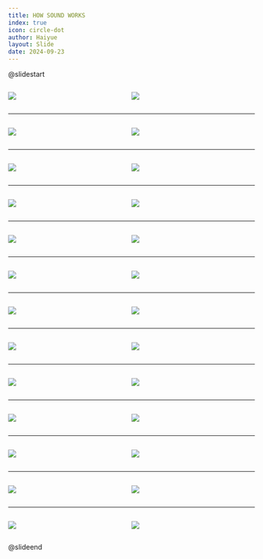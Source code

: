 ```yaml
---
title: HOW SOUND WORKS
index: true
icon: circle-dot
author: Haiyue
layout: Slide
date: 2024-09-23
---
```

 
@slidestart

<div style="display:flex">
<div style="flex:1">

![](/reading/english/Level-U/HOW%20SOUND%20WORKS/001.webp)
</div>
<div style="flex:1">

![](/reading/english/Level-U/HOW%20SOUND%20WORKS/002.webp)
</div>
</div>

---

<div style="display:flex">
<div style="flex:1">

![](/reading/english/Level-U/HOW%20SOUND%20WORKS/003.webp)
</div>
<div style="flex:1">

![](/reading/english/Level-U/HOW%20SOUND%20WORKS/004.webp)
</div>
</div>

---

<div style="display:flex">
<div style="flex:1">

![](/reading/english/Level-U/HOW%20SOUND%20WORKS/005.webp)
</div>
<div style="flex:1">

![](/reading/english/Level-U/HOW%20SOUND%20WORKS/006.webp)
</div>
</div>

---

<div style="display:flex">
<div style="flex:1">

![](/reading/english/Level-U/HOW%20SOUND%20WORKS/007.webp)
</div>
<div style="flex:1">

![](/reading/english/Level-U/HOW%20SOUND%20WORKS/008.webp)
</div>
</div>

---

<div style="display:flex">
<div style="flex:1">

![](/reading/english/Level-U/HOW%20SOUND%20WORKS/009.webp)
</div>
<div style="flex:1">

![](/reading/english/Level-U/HOW%20SOUND%20WORKS/010.webp)
</div>
</div>

---

<div style="display:flex">
<div style="flex:1">

![](/reading/english/Level-U/HOW%20SOUND%20WORKS/011.webp)
</div>
<div style="flex:1">

![](/reading/english/Level-U/HOW%20SOUND%20WORKS/012.webp)
</div>
</div>

---

<div style="display:flex">
<div style="flex:1">

![](/reading/english/Level-U/HOW%20SOUND%20WORKS/013.webp)
</div>
<div style="flex:1">

![](/reading/english/Level-U/HOW%20SOUND%20WORKS/014.webp)
</div>
</div>

---

<div style="display:flex">
<div style="flex:1">

![](/reading/english/Level-U/HOW%20SOUND%20WORKS/015.webp)
</div>
<div style="flex:1">

![](/reading/english/Level-U/HOW%20SOUND%20WORKS/016.webp)
</div>
</div>

---

<div style="display:flex">
<div style="flex:1">

![](/reading/english/Level-U/HOW%20SOUND%20WORKS/017.webp)
</div>
<div style="flex:1">

![](/reading/english/Level-U/HOW%20SOUND%20WORKS/018.webp)
</div>
</div>

---

<div style="display:flex">
<div style="flex:1">

![](/reading/english/Level-U/HOW%20SOUND%20WORKS/019.webp)
</div>
<div style="flex:1">

![](/reading/english/Level-U/HOW%20SOUND%20WORKS/020.webp)
</div>
</div>

---

<div style="display:flex">
<div style="flex:1">

![](/reading/english/Level-U/HOW%20SOUND%20WORKS/021.webp)
</div>
<div style="flex:1">

![](/reading/english/Level-U/HOW%20SOUND%20WORKS/022.webp)
</div>
</div>

---

<div style="display:flex">
<div style="flex:1">

![](/reading/english/Level-U/HOW%20SOUND%20WORKS/023.webp)
</div>
<div style="flex:1">

![](/reading/english/Level-U/HOW%20SOUND%20WORKS/024.webp)
</div>
</div>

---

<div style="display:flex">
<div style="flex:1">

![](/reading/english/Level-U/HOW%20SOUND%20WORKS/025.webp)
</div>
<div style="flex:1">

![](/reading/english/Level-U/HOW%20SOUND%20WORKS/026.webp)
</div>
</div>

@slideend
